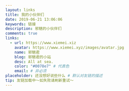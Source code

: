 ```yaml
---
layout: links
title: 我的小伙伴们
date: 2019-06-21 13:06:06
keywords: 链接
description: 邪魅的小伙伴们
comments: true
links:
  - url: https://www.xiemei.xiz
    avatar: https://www.xiemei.xyz/images/avatar.jpg
    name: 邪魅君
    blog: 邪魅君的小站
    desc: All at sea.
    color: "#0078e7" # 代表色
    email: # 非必须
placeholder: 还没想好说些什么 # 默认对友链的描述
tip: 友链加载中～如失败请刷新重试～
---
```


